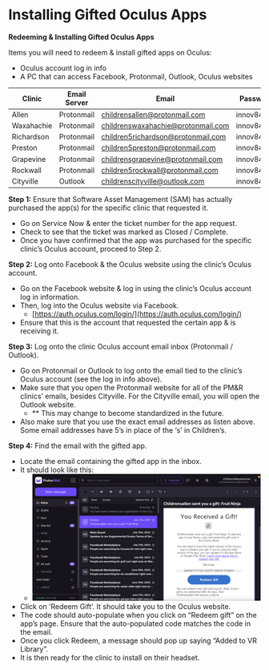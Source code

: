 # Installing Gifted Oculus Apps

**Redeeming & Installing Gifted Oculus Apps**

Items you will need to redeem & install gifted apps on Oculus:

* Oculus account log in info
* A PC that can access Facebook, Protonmail, Outlook, Oculus websites

| **Clinic** | **Email Server** | **Email**                                                                       | **Password** |
| ---------- | ---------------- | ------------------------------------------------------------------------------- | ------------ |
| Allen      | Protonmail       | [childrensallen@protonmail.com](mailto:childrensallen@protonmail.com)           | innov84kids  |
| Waxahachie | Protonmail       | [childrenswaxahachie@protonmail.com](mailto:childrenswaxahachie@protonmail.com) | innov84kids  |
| Richardson | Protonmail       | [children5richardson@protonmail.com](mailto:children5richardson@protonmail.com) | innov84kids  |
| Preston    | Protonmail       | [children5preston@protonmail.com](mailto:children5preston@protonmail.com)       | innov84kids  |
| Grapevine  | Protonmail       | [childrensgrapevine@protonmail.com](mailto:childrensgrapevine@protonmail.com)   | innov84kids  |
| Rockwall   | Protonmail       | [children5rockwall@protonmail.com](mailto:children5rockwall@protonmail.com)     | innov84kids  |
| Cityville  | Outlook          | [childrenscityville@outlook.com](mailto:childrenscityville@outlook.com)         | innov84kids  |

**Step 1:** Ensure that Software Asset Management (SAM) has actually purchased the app(s) for the specific clinic that requested it.

* Go on Service Now & enter the ticket number for the app request.
* Check to see that the ticket was marked as Closed / Complete.
* Once you have confirmed that the app was purchased for the specific clinic’s Oculus account, proceed to Step 2.

**Step 2:** Log onto Facebook & the Oculus website using the clinic’s Oculus account.

* Go on the Facebook website & log in using the clinic’s Oculus account log in information.
* Then, log into the Oculus website via Facebook.
  * [https://auth.oculus.com/login/](https://auth.oculus.com/login/)
* Ensure that this is the account that requested the certain app & is receiving it.

**Step 3:** Log onto the clinic Oculus account email inbox (Protonmail / Outlook).

* Go on Protonmail or Outlook to log onto the email tied to the clinic’s Oculus account (see the log in info above).
* Make sure that you open the Protonmail website for all of the PM\&R clinics’ emails, besides Cityville. For the Cityville email, you will open the Outlook website.
  * \*\* This may change to become standardized in the future.
* Also make sure that you use the exact email addresses as listen above. Some email addresses have 5’s in place of the ‘s’ in Children’s.

**Step 4:** Find the email with the gifted app.

* Locate the email containing the gifted app in the inbox.
* It should look like this:
  * ![](<../.gitbook/assets/0 (10)>)
* Click on ‘Redeem Gift’. It should take you to the Oculus website.
* The code should auto-populate when you click on “Redeem gift” on the app’s page. Ensure that the auto-populated code matches the code in the email.
* Once you click Redeem, a message should pop up saying “Added to VR Library”.
* It is then ready for the clinic to install on their headset.
